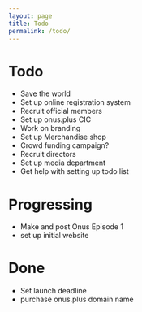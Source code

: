 ```yaml
---
layout: page
title: Todo
permalink: /todo/
---
```


# Todo
- Save the world
- Set up online registration system
- Recruit official members
- Set up onus.plus CIC
- Work on branding
- Set up Merchandise shop
- Crowd funding campaign?
- Recruit directors
- Set up media department
- Get help with setting up todo list

# Progressing
- Make and post Onus Episode 1
- set up initial website

# Done
- Set launch deadline
- purchase onus.plus domain name

